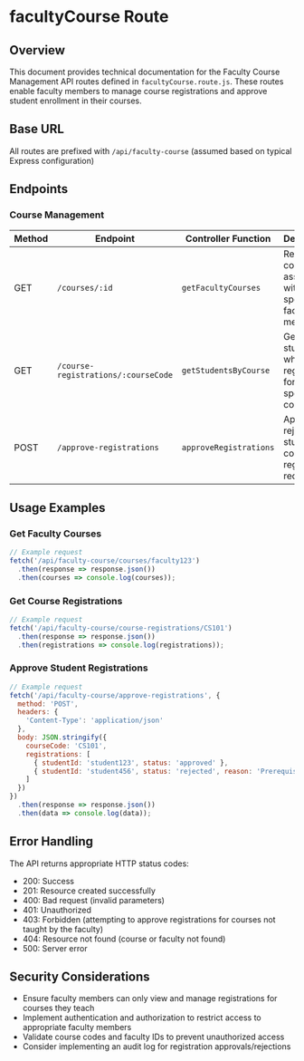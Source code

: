 # facultyCourse Route

## Overview
This document provides technical documentation for the Faculty Course Management API routes defined in `facultyCourse.route.js`. These routes enable faculty members to manage course registrations and approve student enrollment in their courses.

## Base URL
All routes are prefixed with `/api/faculty-course` (assumed based on typical Express configuration)

## Endpoints

### Course Management

| Method | Endpoint | Controller Function | Description |
|--------|----------|---------------------|-------------|
| GET | `/courses/:id` | `getFacultyCourses` | Retrieve all courses associated with a specific faculty member |
| GET | `/course-registrations/:courseCode` | `getStudentsByCourse` | Get all students who have registered for a specific course |
| POST | `/approve-registrations` | `approveRegistrations` | Approve or reject student course registration requests |

## Usage Examples

### Get Faculty Courses
```javascript
// Example request
fetch('/api/faculty-course/courses/faculty123')
  .then(response => response.json())
  .then(courses => console.log(courses));
```

### Get Course Registrations
```javascript
// Example request
fetch('/api/faculty-course/course-registrations/CS101')
  .then(response => response.json())
  .then(registrations => console.log(registrations));
```

### Approve Student Registrations
```javascript
// Example request
fetch('/api/faculty-course/approve-registrations', {
  method: 'POST',
  headers: {
    'Content-Type': 'application/json'
  },
  body: JSON.stringify({
    courseCode: 'CS101',
    registrations: [
      { studentId: 'student123', status: 'approved' },
      { studentId: 'student456', status: 'rejected', reason: 'Prerequisites not met' }
    ]
  })
})
  .then(response => response.json())
  .then(data => console.log(data));
```

## Error Handling
The API returns appropriate HTTP status codes:
- 200: Success
- 201: Resource created successfully
- 400: Bad request (invalid parameters)
- 401: Unauthorized
- 403: Forbidden (attempting to approve registrations for courses not taught by the faculty)
- 404: Resource not found (course or faculty not found)
- 500: Server error

## Security Considerations
- Ensure faculty members can only view and manage registrations for courses they teach
- Implement authentication and authorization to restrict access to appropriate faculty members
- Validate course codes and faculty IDs to prevent unauthorized access
- Consider implementing an audit log for registration approvals/rejections